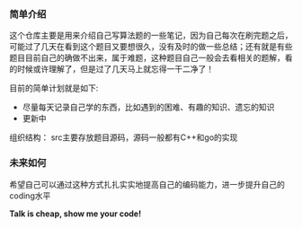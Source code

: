 ### 简单介绍

这个仓库主要是用来介绍自己写算法题的一些笔记，因为自己每次在刷完题之后，可能过了几天在看到这个题目又要想很久，没有及时的做一些总结；还有就是有些题目目前自己的确做不出来，属于难题，这种题目自己一般会去看相关的题解，看的时候或许理解了，但是过了几天马上就忘得一干二净了！

目前的简单计划就是如下:
* 尽量每天记录自己学的东西，比如遇到的困难、有趣的知识、遗忘的知识
* 更新中

组织结构：
src主要存放题目源码，源码一般都有C++和go的实现

### 未来如何

希望自己可以通过这种方式扎扎实实地提高自己的编码能力，进一步提升自己的coding水平

**Talk is cheap, show me your code!**